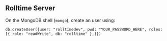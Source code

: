 ## Rolltime Server


On the MongoDB shell (`mongo`), create an user using:
```
db.createUser({user: "rolltimedev", pwd: "YOUR_PASSWORD_HERE", roles: [{ role: "readWrite", db: "rolltime" },]})
```
